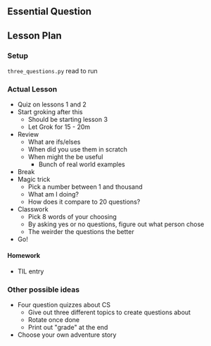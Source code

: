 ## Essential Question

## Lesson Plan

### Setup

`three_questions.py` read to run

### Actual Lesson

- Quiz on lessons 1 and 2
- Start groking after this
    - Should be starting lesson 3
    - Let Grok for 15 - 20m
- Review
    - What are ifs/elses
    - When did you use them in scratch
    - When might the be useful
        - Bunch of real world examples
- Break
- Magic trick
    - Pick a number between 1 and thousand
    - What am I doing?
    - How does it compare to 20 questions?
- Classwork
    - Pick 8 words of your choosing
    - By asking yes or no questions, figure out what person chose
    - The weirder the questions the better
- Go!

#### Homework

- TIL entry

### Other possible ideas

- Four question quizzes about CS
    - Give out three different topics to create questions about
    - Rotate once done
    - Print out "grade" at the end
- Choose your own adventure story
